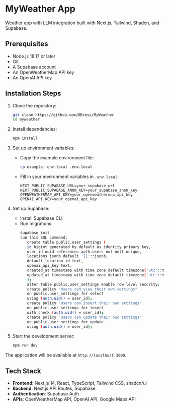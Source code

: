 # MyWeather App

Weather app with LLM integration built with Next.js, Tailwind, Shadcn, and Supabase.

## Prerequisites

- Node.js 18.17 or later
- Git
- A Supabase account
- An OpenWeatherMap API key
- An OpenAI API key

## Installation Steps

1. Clone the repository:

   ```bash
   git clone https://github.com/OBress/MyWeather
   cd myweather
   ```

2. Install dependencies:

   ```bash
   npm install
   ```

3. Set up environment variables:

   - Copy the example environment file:
     ```bash
     cp example-.env.local .env.local
     ```
   - Fill in your environment variables in `.env.local`:
     ```
     NEXT_PUBLIC_SUPABASE_URL=your_supabase_url
     NEXT_PUBLIC_SUPABASE_ANON_KEY=your_supabase_anon_key
     OPENWEATHERMAP_API_KEY=your_openweathermap_api_key
     OPENAI_API_KEY=your_openai_api_key
     ```

4. Set up Supabase:

   - Install Supabase CLI
   - Run migrations:
     ```bash
     supabase init
     run this SQL command:
        create table public.user_settings (
        id bigint generated by default as identity primary key,
        user_id uuid references auth.users not null unique,
        locations jsonb default '[]'::jsonb,
        default_location_id text,
        openai_api_key text,
        created_at timestamp with time zone default timezone('utc'::text, now()) not null,
        updated_at timestamp with time zone default timezone('utc'::text, now()) not null
        );
        alter table public.user_settings enable row level security;
        create policy "Users can view their own settings"
        on public.user_settings for select
        using (auth.uid() = user_id);
        create policy "Users can insert their own settings"
        on public.user_settings for insert
        with check (auth.uid() = user_id);
        create policy "Users can update their own settings"
        on public.user_settings for update
        using (auth.uid() = user_id);
     ```

5. Start the development server:
   ```bash
   npm run dev
   ```

The application will be available at `http://localhost:3000`.

## Tech Stack

- **Frontend**: Next.js 14, React, TypeScript, Tailwind CSS, shadcn/ui
- **Backend**: Next.js API Routes, Supabase
- **Authentication**: Supabase Auth
- **APIs**: OpenWeatherMap API, OpenAI API, Google Maps API
